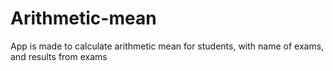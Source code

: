# Arithmetic-mean
App is made to calculate arithmetic mean for students, with name of exams, and results from exams
